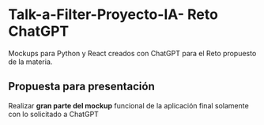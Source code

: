 # Talk-a-Filter-Proyecto-IA- Reto ChatGPT

Mockups para Python y React creados con ChatGPT para el Reto propuesto de la materia.

## Propuesta para presentación

Realizar **gran parte del __mockup__** funcional de la aplicación final solamente con lo solicitado a ChatGPT
